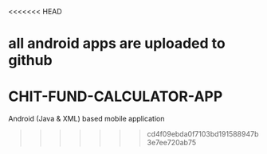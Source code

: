 <<<<<<< HEAD

all android apps are uploaded to github
=======
# CHIT-FUND-CALCULATOR-APP
Android (Java &amp; XML) based mobile application
>>>>>>> cd4f09ebda0f7103bd191588947b3e7ee720ab75
